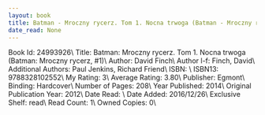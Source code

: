 ```yaml
---
layout: book
title: Batman - Mroczny rycerz. Tom 1. Nocna trwoga (Batman - Mroczny rycerz,  no. 1)
date_read: None
---
```


Book Id: 24993926\ 
Title: Batman: Mroczny rycerz. Tom 1. Nocna trwoga (Batman: Mroczny rycerz, #1)\ 
Author: David Finch\ 
Author l-f: Finch, David\ 
Additional Authors: Paul Jenkins, Richard Friend\ 
ISBN: \ 
ISBN13: 9788328102552\ 
My Rating: 3\ 
Average Rating: 3.80\ 
Publisher: Egmont\ 
Binding: Hardcover\ 
Number of Pages: 208\ 
Year Published: 2014\ 
Original Publication Year: 2012\ 
Date Read: \ 
Date Added: 2016/12/26\ 
Exclusive Shelf: read\ 
Read Count: 1\ 
Owned Copies: 0\ 

